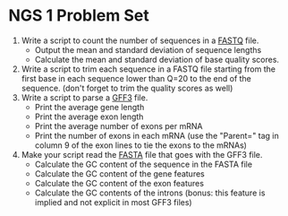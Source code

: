 NGS 1 Problem Set
=================

1. Write a script to count the number of sequences in a [FASTQ](../files/pfb.fastq) file.
	- Output the mean and standard deviation of sequence lengths
   	- Calculate the mean and standard deviation of base quality scores.
2. Write a script to trim each sequence in a FASTQ file starting from the first base in each sequence lower than Q=20 to the end of the sequence. (don't forget to trim the quality scores as well)
3. Write a script to parse a [GFF3](../files/cab_sav_contig.gff) file.
	- Print the average gene length
	- Print the average exon length
	- Print the average number of exons per mRNA
	- Print the number of exons in each mRNA (use the "Parent=" tag in column 9 of the exon lines to tie the exons to the mRNAs) 
4. Make your script read the [FASTA](../files/cab_sav_contig.fasta) file that goes with the GFF3 file.
   	- Calculate the GC content of the sequence in the FASTA file
	- Calculate the GC content of the gene features
	- Calculate the GC content of the exon features
	- Calculate the GC contents of the introns (bonus: this feature is implied and not explicit in most GFF3 files)
	
